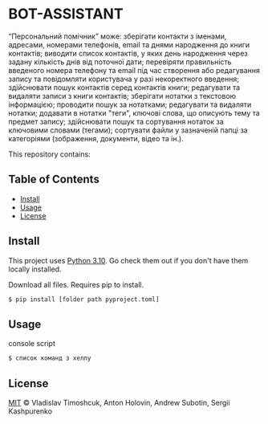 # BOT-ASSISTANT

“Персональний помічник” може:
зберігати контакти з іменами, адресами, номерами телефонів, email та днями народження до книги контактів;
виводити список контактів, у яких день народження через задану кількість днів від поточної дати;
перевіряти правильність введеного номера телефону та email під час створення або редагування запису та повідомляти користувача у разі некоректного введення;
здійснювати пошук контактів серед контактів книги;
редагувати та видаляти записи з книги контактів;
зберігати нотатки з текстовою інформацією;
проводити пошук за нотатками;
редагувати та видаляти нотатки;
додавати в нотатки "теги", ключові слова, що описують тему та предмет запису;
здійснювати пошук та сортування нотаток за ключовими словами (тегами);
сортувати файли у зазначеній папці за категоріями (зображення, документи, відео та ін.).

This repository contains:

## Table of Contents

- [Install](#install)
- [Usage](#usage)
- [License](#license)

## Install

This project uses [Python 3.10](https://www.python.org/). Go check them out if you don't have them locally installed.

Download all files.
Requires pip to install.

```sh
$ pip install [folder path pyproject.toml]
```

## Usage

console script

```sh
$ список команд з хелпу
```

## License

[MIT](LICENSE) © Vladislav Timoshcuk, Anton Holovin, Andrew Subotin, Sergii Kashpurenko